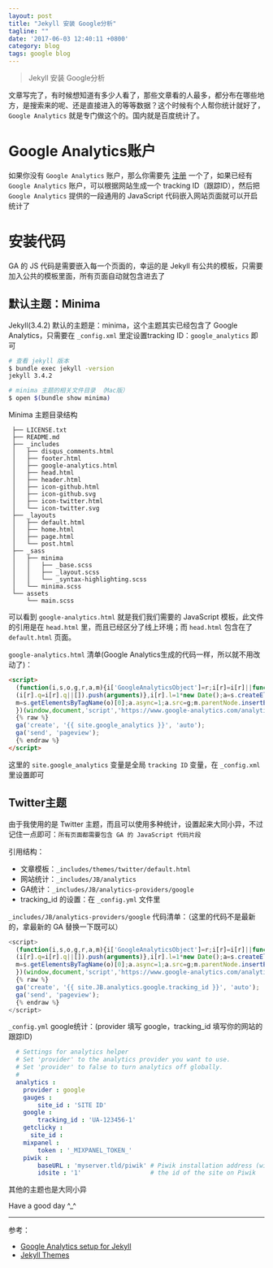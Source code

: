 ```yaml
---
layout: post
title: "Jekyll 安装 Google分析"
tagline: ""
date: '2017-06-03 12:40:11 +0800'
category: blog
tags: google blog
---
```

> Jekyll 安装 Google分析

文章写完了，有时候想知道有多少人看了，那些文章看的人最多，都分布在哪些地方，是搜索来的呢、还是直接进入的等等数据？这个时候有个人帮你统计就好了，`Google Analytics` 就是专门做这个的。国内就是百度统计了。

# Google Analytics账户
如果你没有 `Google Analytics` 账户，那么你需要先 [注册](https://analytics.google.com/analytics/web/provision?authuser=0#provision/SignUp/) 一个了，如果已经有 `Google Analytics` 账户，可以根据网站生成一个 tracking ID（跟踪ID），然后把 `Google Analytics` 提供的一段通用的 JavaScript 代码嵌入网站页面就可以开启统计了

# 安装代码
GA 的 JS 代码是需要嵌入每一个页面的，幸运的是 Jekyll 有公共的模板，只需要加入公共的模板里面，所有页面自动就包含进去了

## 默认主题：Minima
Jekyll(3.4.2) 默认的主题是：minima，这个主题其实已经包含了 Google Analytics，只需要在 `_config.xml` 里定设置tracking ID：`google_analytics` 即可
```bash
# 查看 jekyll 版本
$ bundle exec jekyll -version
jekyll 3.4.2

# minima 主题的相关文件目录 （Mac版）
$ open $(bundle show minima)
```

Minima 主题目录结构
```
 ├── LICENSE.txt
 ├── README.md
 ├── _includes
 │   ├── disqus_comments.html
 │   ├── footer.html
 │   ├── google-analytics.html
 │   ├── head.html
 │   ├── header.html
 │   ├── icon-github.html
 │   ├── icon-github.svg
 │   ├── icon-twitter.html
 │   └── icon-twitter.svg
 ├── _layouts
 │   ├── default.html
 │   ├── home.html
 │   ├── page.html
 │   └── post.html
 ├── _sass
 │   ├── minima
 │   │   ├── _base.scss
 │   │   ├── _layout.scss
 │   │   └── _syntax-highlighting.scss
 │   └── minima.scss
 └── assets
     └── main.scss
```

可以看到 `google-analytics.html` 就是我们我们需要的 JavaScript 模板，此文件的引用是在 `head.html` 里，而且已经区分了线上环境；而 `head.html` 包含在了 `default.html` 页面。

`google-analytics.html` 清单(Google Analytics生成的代码一样，所以就不用改动了)：
```html
<script>
  (function(i,s,o,g,r,a,m){i['GoogleAnalyticsObject']=r;i[r]=i[r]||function(){
  (i[r].q=i[r].q||[]).push(arguments)},i[r].l=1*new Date();a=s.createElement(o),
  m=s.getElementsByTagName(o)[0];a.async=1;a.src=g;m.parentNode.insertBefore(a,m)
  })(window,document,'script','https://www.google-analytics.com/analytics.js','ga');
  {% raw %}
  ga('create', '{{ site.google_analytics }}', 'auto');
  ga('send', 'pageview');
  {% endraw %}
</script>
```
这里的 `site.google_analytics` 变量是全局 `tracking ID` 变量，在 `_config.xml` 里设置即可

## Twitter主题
由于我使用的是 Twitter 主题，而且可以使用多种统计，设置起来大同小异，不过记住一点即可：`所有页面都需要包含 GA 的 JavaScript 代码片段`

引用结构：
- 文章模板：`_includes/themes/twitter/default.html`
- 网站统计：`_includes/JB/analytics`
- GA统计：`_includes/JB/analytics-providers/google`
- tracking_id 的设置：在 `_config.yml` 文件里

`_includes/JB/analytics-providers/google` 代码清单：（这里的代码不是最新的，拿最新的 GA 替换一下既可以）
```javascript
<script>
  (function(i,s,o,g,r,a,m){i['GoogleAnalyticsObject']=r;i[r]=i[r]||function(){
  (i[r].q=i[r].q||[]).push(arguments)},i[r].l=1*new Date();a=s.createElement(o),
  m=s.getElementsByTagName(o)[0];a.async=1;a.src=g;m.parentNode.insertBefore(a,m)
  })(window,document,'script','https://www.google-analytics.com/analytics.js','ga');
  {% raw %}
  ga('create', '{{ site.JB.analytics.google.tracking_id }}', 'auto');
  ga('send', 'pageview');
  {% endraw %}
</script>
```

`_config.yml` google统计：(provider 填写 google，tracking_id 填写你的网站的跟踪ID)
```yaml
  # Settings for analytics helper
  # Set 'provider' to the analytics provider you want to use.
  # Set 'provider' to false to turn analytics off globally.
  #
  analytics :
    provider : google
    gauges :
        site_id : 'SITE ID'
    google :
        tracking_id : 'UA-123456-1'
    getclicky :
      site_id :
    mixpanel :
        token : '_MIXPANEL_TOKEN_'
    piwik :
        baseURL : 'myserver.tld/piwik' # Piwik installation address (without protocol)
        idsite : '1'                   # the id of the site on Piwik
```

其他的主题也是大同小异

Have a good day ^_^

---
参考：
- [Google Analytics setup for Jekyll](https://michaelsoolee.com/google-analytics-jekyll/)
- [Jekyll Themes](https://jekyllrb.com/docs/themes/)

